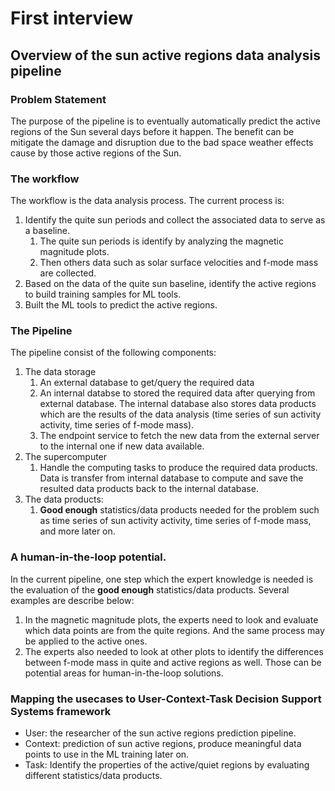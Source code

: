 # First interview
## Overview of the sun active regions data analysis pipeline
### Problem Statement
The purpose of the pipeline is to eventually automatically predict the active regions of the Sun several days before it happen. The benefit can be mitigate the damage and disruption due to the bad space weather effects cause by those active regions of the Sun.

### The workflow
The workflow is the data analysis process. The current process is:
1. Identify the quite sun periods and collect the associated data to serve as a baseline.
	1. The quite sun periods is identify by analyzing the magnetic magnitude plots.
	2. Then others data such as solar surface velocities and f-mode mass are collected.
2. Based on the data of the quite sun baseline, identify the active regions to build training samples for ML tools.
3. Built the ML tools to predict the active regions.

### The Pipeline
The pipeline consist of the following components:
1. The data storage
	1. An external database to get/query the required data
	2. An internal databse to stored the required data after querying from external database. The internal database also stores data products which are the results of the data analysis (time series of sun activity activity, time series of f-mode mass).
	3. The endpoint service to fetch the new data from the external server to the internal one if new data available.
2. The supercomputer
	1. Handle the computing tasks to produce the required data products. Data is transfer from internal database to compute and save the resulted data products back to the internal database.
3. The data products:
	1.	**Good enough** statistics/data products needed for the problem such as time series of sun activity activity, time series of f-mode mass, and more later on.

### A human-in-the-loop potential.
In the current pipeline, one step which the expert knowledge is needed is the evaluation of the **good enough** statistics/data products. Several examples are describe below:
1. In the magnetic magnitude plots, the experts need to look and evaluate which data points are from the quite regions. And the same process may be applied to the active ones.
2. The experts also needed to look at other plots to identify the differences between f-mode mass in quite and active regions as well.
Those can be potential areas for human-in-the-loop solutions.

### Mapping the usecases to User-Context-Task Decision Support Systems framework
- User: the researcher of the sun active regions prediction pipeline.
- Context: prediction of sun active regions, produce meaningful data points to use in the ML training later on.
- Task: Identify the properties of the active/quiet regions by evaluating different statistics/data products.
